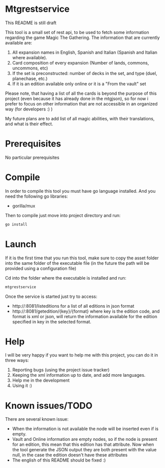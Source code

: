 # Mtgrestservice
This README is still draft

This tool is a small set of rest api, to be used to fetch some information regarding the game Magic The Gathering. 
The information that are currently available are:
1. All expansion names in English, Spanish and Italian (Spanish and Italian where available).
2. Card composition of every expansion (Number of lands, commons, uncommons, etc)
3. If the set is preconstructed: number of decks in the set, and type (duel, planechase, etc.) 
3. If it is an edition available only online or it is a "From the vault" set

Please note, that having a list of all the cards is beyond the purpose of this project (even because it has already done in the mtgjson), so for now i prefer to focus on other information that are not accessible in an organized way (for developers :) ) 

My future plans are to add list of all magic abilities, with their translations, and what is their effect. 

# Prerequisites

No particular prerequisites

# Compile
In order to compile this tool you must have go language installed. And you need the following go libraries:

* gorilla/mux

Then to compile just move into project directory and run: 

```bash
go install
```

# Launch
If it is the first time that you run this tool, make sure to copy the asset folder into the same folder of the executable file (in the future the path will be provided using a configuration file) 

Cd into the folder where the executable is installed and run: 

```bash
mtgrestservice
```

Once the service is started just try to access: 
* http://<hostname>:8081/listeditions for a list of all editions in json format
* http://<hostname>:8081/getedition/{key}/{format} where key is the edition code, and format is xml or json, will return the information available for the edition specified in key in the selected format.
 
# Help

I will be very happy if you want to help me with this project, you can do it in three ways:
1. Reporting bugs (using the project issue tracker)
2. Keeping the xml information up to date, and add more languages.
3. Help me in the development
4. Using it :)

# Known issues/TODO

There are several known issue:
* When the information is not available the node will be inserted even if is empty.
* Vault and Online information are empty nodes, so if the node is present for an edition, this mean that this edition has that attribute. Now when the tool generate the JSON output they are both present with the value null, in the case the edition doesn't have these attributes
* The english of this README should be fixed :)


